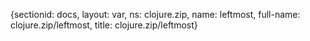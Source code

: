 {sectionid: docs, layout: var, ns: clojure.zip, name: leftmost, full-name: clojure.zip/leftmost,
  title: clojure.zip/leftmost}
